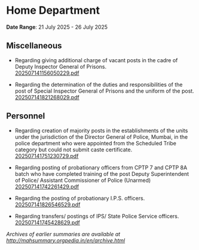 # Home Department

**Date Range**: 21 July 2025 - 26 July 2025


## Miscellaneous
- Regarding giving additional charge of vacant posts in the cadre of Deputy Inspector General of Prisons.\
  [202507141156050229.pdf](https://gr.maharashtra.gov.in/Site/Upload/Government%20Resolutions/English/202507141156050229.pdf)

- Regarding the determination of the duties and responsibilities of the post of Special Inspector General of Prisons and the uniform of the post.\
  [202507141821268029.pdf](https://gr.maharashtra.gov.in/Site/Upload/Government%20Resolutions/English/202507141821268029.pdf)

## Personnel
- Regarding creation of majority posts in the establishments of the units under the jurisdiction of the Director General of Police, Mumbai, in the police department who were appointed from the Scheduled Tribe category but could not submit caste certificate.\
  [202507141751230729.pdf](https://gr.maharashtra.gov.in/Site/Upload/Government%20Resolutions/English/202507141751230729.pdf)

- Regarding posting of probationary officers from CPTP 7 and CPTP 8A batch who have completed training of the post Deputy Superintendent of Police/ Assistant Commissioner of Police (Unarmed)\
  [202507141742261429.pdf](https://gr.maharashtra.gov.in/Site/Upload/Government%20Resolutions/English/202507141742261429.pdf)

- Regarding the posting of probationary I.P.S. officers.\
  [202507141826546529.pdf](https://gr.maharashtra.gov.in/Site/Upload/Government%20Resolutions/English/202507141826546529.pdf)

- Regarding transfers/ postings of IPS/ State Police Service officers.\
  [202507141745428629.pdf](https://gr.maharashtra.gov.in/Site/Upload/Government%20Resolutions/English/202507141745428629.pdf)


*Archives of earlier summaries are available at http://mahsummary.orgpedia.in/en/archive.html*